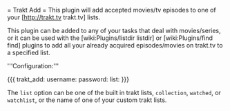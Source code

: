 = Trakt Add =
This plugin will add accepted movies/tv episodes to one of your [http://trakt.tv trakt.tv] lists.

This plugin can be added to any of your tasks that deal with movies/series, or it can be used with the [wiki:Plugins/listdir listdir] or [wiki:Plugins/find find] plugins to add all your already acquired episodes/movies on trakt.tv to a specified list.

'''Configuration:'''

{{{
trakt_add:
  username: <trakt username>
  password: <trakt password>
  list: <list name>
}}}

The `list` option can be one of the built in trakt lists, `collection`, `watched`, or `watchlist`, or the name of one of your custom trakt lists.
